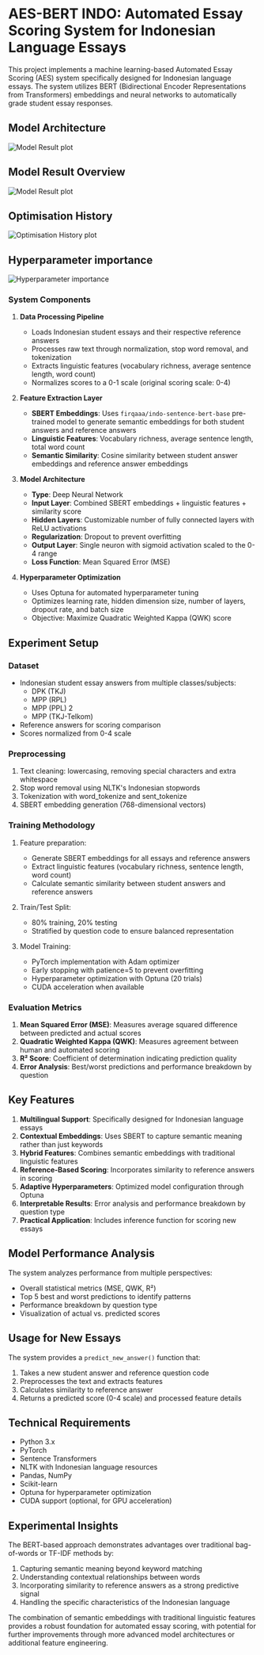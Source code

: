 # AES-BERT INDO: Automated Essay Scoring System for Indonesian Language Essays

This project implements a machine learning-based Automated Essay Scoring (AES) system specifically designed for Indonesian language essays. The system utilizes BERT (Bidirectional Encoder Representations from Transformers) embeddings and neural networks to automatically grade student essay responses.

## Model Architecture

![Model Result plot](./AES/img/NLP.jpg)

## Model Result Overview

![Model Result plot](./AES/img/output.png)

## Optimisation History

![Optimisation History plot](./AES/img/newplot.png)

## Hyperparameter importance

![Hyperparameter importance](./AES/img/hpnewplot.png)

### System Components

1. **Data Processing Pipeline**
   - Loads Indonesian student essays and their respective reference answers
   - Processes raw text through normalization, stop word removal, and tokenization
   - Extracts linguistic features (vocabulary richness, average sentence length, word count)
   - Normalizes scores to a 0-1 scale (original scoring scale: 0-4)

2. **Feature Extraction Layer**
   - **SBERT Embeddings**: Uses `firqaaa/indo-sentence-bert-base` pre-trained model to generate semantic embeddings for both student answers and reference answers
   - **Linguistic Features**: Vocabulary richness, average sentence length, total word count
   - **Semantic Similarity**: Cosine similarity between student answer embeddings and reference answer embeddings

3. **Model Architecture**
   - **Type**: Deep Neural Network
   - **Input Layer**: Combined SBERT embeddings + linguistic features + similarity score
   - **Hidden Layers**: Customizable number of fully connected layers with ReLU activations
   - **Regularization**: Dropout to prevent overfitting
   - **Output Layer**: Single neuron with sigmoid activation scaled to the 0-4 range
   - **Loss Function**: Mean Squared Error (MSE)

4. **Hyperparameter Optimization**
   - Uses Optuna for automated hyperparameter tuning
   - Optimizes learning rate, hidden dimension size, number of layers, dropout rate, and batch size
   - Objective: Maximize Quadratic Weighted Kappa (QWK) score

## Experiment Setup

### Dataset
- Indonesian student essay answers from multiple classes/subjects:
  - DPK (TKJ)
  - MPP (RPL)
  - MPP (PPL) 2
  - MPP (TKJ-Telkom)
- Reference answers for scoring comparison
- Scores normalized from 0-4 scale

### Preprocessing
1. Text cleaning: lowercasing, removing special characters and extra whitespace
2. Stop word removal using NLTK's Indonesian stopwords
3. Tokenization with word_tokenize and sent_tokenize
4. SBERT embedding generation (768-dimensional vectors)

### Training Methodology
1. Feature preparation:
   - Generate SBERT embeddings for all essays and reference answers
   - Extract linguistic features (vocabulary richness, sentence length, word count)
   - Calculate semantic similarity between student answers and reference answers

2. Train/Test Split:
   - 80% training, 20% testing
   - Stratified by question code to ensure balanced representation

3. Model Training:
   - PyTorch implementation with Adam optimizer
   - Early stopping with patience=5 to prevent overfitting
   - Hyperparameter optimization with Optuna (20 trials)
   - CUDA acceleration when available

### Evaluation Metrics
1. **Mean Squared Error (MSE)**: Measures average squared difference between predicted and actual scores
2. **Quadratic Weighted Kappa (QWK)**: Measures agreement between human and automated scoring
3. **R² Score**: Coefficient of determination indicating prediction quality
4. **Error Analysis**: Best/worst predictions and performance breakdown by question

## Key Features

1. **Multilingual Support**: Specifically designed for Indonesian language essays
2. **Contextual Embeddings**: Uses SBERT to capture semantic meaning rather than just keywords
3. **Hybrid Features**: Combines semantic embeddings with traditional linguistic features
4. **Reference-Based Scoring**: Incorporates similarity to reference answers in scoring
5. **Adaptive Hyperparameters**: Optimized model configuration through Optuna
6. **Interpretable Results**: Error analysis and performance breakdown by question type
7. **Practical Application**: Includes inference function for scoring new essays

## Model Performance Analysis

The system analyzes performance from multiple perspectives:
- Overall statistical metrics (MSE, QWK, R²)
- Top 5 best and worst predictions to identify patterns
- Performance breakdown by question type
- Visualization of actual vs. predicted scores

## Usage for New Essays

The system provides a `predict_new_answer()` function that:
1. Takes a new student answer and reference question code
2. Preprocesses the text and extracts features
3. Calculates similarity to reference answer
4. Returns a predicted score (0-4 scale) and processed feature details

## Technical Requirements

- Python 3.x
- PyTorch
- Sentence Transformers
- NLTK with Indonesian language resources
- Pandas, NumPy
- Scikit-learn
- Optuna for hyperparameter optimization
- CUDA support (optional, for GPU acceleration)

## Experimental Insights

The BERT-based approach demonstrates advantages over traditional bag-of-words or TF-IDF methods by:
1. Capturing semantic meaning beyond keyword matching
2. Understanding contextual relationships between words
3. Incorporating similarity to reference answers as a strong predictive signal
4. Handling the specific characteristics of the Indonesian language

The combination of semantic embeddings with traditional linguistic features provides a robust foundation for automated essay scoring, with potential for further improvements through more advanced model architectures or additional feature engineering.
